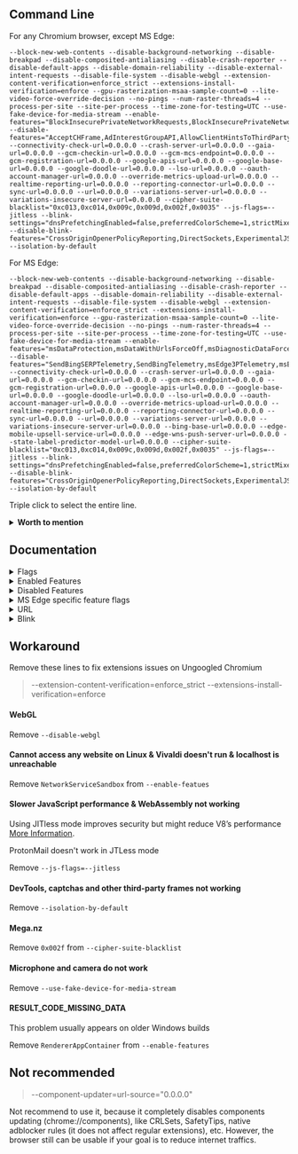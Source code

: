 ## Command Line

For any Chromium browser, except MS Edge:
```
--block-new-web-contents --disable-background-networking --disable-breakpad --disable-composited-antialiasing --disable-crash-reporter --disable-default-apps --disable-domain-reliability --disable-external-intent-requests --disable-file-system --disable-webgl --extension-content-verification=enforce_strict --extensions-install-verification=enforce --gpu-rasterization-msaa-sample-count=0 --lite-video-force-override-decision --no-pings --num-raster-threads=4 --process-per-site --site-per-process --time-zone-for-testing=UTC --use-fake-device-for-media-stream --enable-features="BlockInsecurePrivateNetworkRequests,BlockInsecurePrivateNetworkRequestsForNavigations,BrowserDynamicCodeDisabled,DesktopScreenshots,DisableProcessReuse,ElementSuperRareData,EnableCsrssLockdown,EncryptedClientHello,ForceIsolationInfoFrameOriginToTopLevelFrame,GpuAppContainer,ImprovedCookieControls,IntensiveWakeUpThrottling:grace_period_seconds/10,IsolateOrigins,IsolatePrerenders,IsolateSandboxedIframes,MinimizeAudioProcessingForUnusedOutput,NetworkServiceSandbox,NetworkServiceCodeIntegrity,OpaqueResponseBlockingV01,OriginIsolationHeader,PartitionConnectionsByNetworkIsolationKey,PartitionDomainReliabilityByNetworkIsolationKey,PartitionExpectCTStateByNetworkIsolationKey,PartitionHttpServerPropertiesByNetworkIsolationKey,PartitionNelAndReportingByNetworkIsolationKey,PartitionSSLSessionsByNetworkIsolationKey,PartitionedCookies,PostQuantumCECPQ2,PrefetchPrivacyChanges,ReduceUserAgent,ReducedReferrerGranularity,RendererAppContainer,RestrictGamepadAccess,SandboxExternalProtocolBlocked,ScopeMemoryCachePerContext,SplitAuthCacheByNetworkIsolationKey,SplitCacheByIncludeCredentials,SplitCacheByNetworkIsolationKey,SplitHostCacheByNetworkIsolationKey,StrictOriginIsolation,SubframeShutdownDelay,SuppressDifferentOriginSubframeJSDialogs,ThirdPartyStoragePartitioning,ThrottleForegroundTimers,TurnOffStreamingMediaCachingAlways,TurnOffStreamingMediaCachingOnBattery,WinSboxDisableExtensionPoint,WinSboxDisableKtmComponent" --disable-features="AcceptCHFrame,AdInterestGroupAPI,AllowClientHintsToThirdParty,AllowURNsInIframes,AutofillEnableAccountWalletStorage,AutofillServerCommunication,BrowsingTopics,ClearCrossSiteCrossBrowsingContextGroupWindowName,ClientHintThirdPartyDelegation,ClientHintsDPR,ClientHintsDPR_DEPRECATED,ClientHintsDeviceMemory,ClientHintsDeviceMemory_DEPRECATED,ClientHintsMetaHTTPEquivAcceptCH,ClientHintsMetaNameAcceptCH,ClientHintsResourceWidth,ClientHintsResourceWidth_DEPRECATED,ClientHintsViewportWidth,ClientHintsViewportWidth_DEPRECATED,ComputePressure,ContextMenuPerformanceInfoAndRemoteHintFetching,ConversionMeasurement,CookieDomainRejectNonASCII,CopyLinkToText,CrashReporting,CriticalClientHint,CrostiniAdditionalEnterpriseReporting,CssSelectorFragmentAnchor,DocumentReporting,EnableStructuredMetrics,EnterpriseRealtimeExtensionRequest,ExpectCTReporting,EnableTLS13EarlyData,FedCm,Fledge,FontAccess,GreaseUACH,IdleDetection,InterestGroupStorage,Journeys,LensStandalone,MediaDrmPreprovisioning,MediaEngagementBypassAutoplayPolicies,NetworkTimeServiceQuerying,NotificationTriggers,OmniboxTriggerForNoStatePrefetch,OptimizationHints,OptimizationHintsFetching,OptimizationHintsFetchingAnonymousDataConsent,OptimizationHintsFieldTrials,Parakeet,Prerender2,PrefersColorSchemeClientHintHeader,PreloadMediaEngagementData,Reporting,RetailCoupons,SegmentationPlatform,SignedExchangeReportingForDistributors,SpeculationRulesPrefetchProxy,SubresourceWebBundles,TabMetricsLogging,TFLiteLanguageDetectionEnabled,TextFragmentAnchor,SafeBrowsingBetterTelemetryAcrossReports,UserAgentClientHint,UserAgentClientHintFullVersionList,UsernameFirstFlow,UsernameFirstFlowFilling,UsernameFirstFlowFallbackCrowdsourcing,ViewportHeightClientHintHeader,WebNFC,WebOTP,WebSQLInThirdPartyContextEnabled,WebXR,WinrtGeolocationImplementation" --connectivity-check-url=0.0.0.0 --crash-server-url=0.0.0.0 --gaia-url=0.0.0.0 --gcm-checkin-url=0.0.0.0 --gcm-mcs-endpoint=0.0.0.0 --gcm-registration-url=0.0.0.0 --google-apis-url=0.0.0.0 --google-base-url=0.0.0.0 --google-doodle-url=0.0.0.0 --lso-url=0.0.0.0 --oauth-account-manager-url=0.0.0.0 --override-metrics-upload-url=0.0.0.0 --realtime-reporting-url=0.0.0.0 --reporting-connector-url=0.0.0.0 --sync-url=0.0.0.0 --url=0.0.0.0 --variations-server-url=0.0.0.0 --variations-insecure-server-url=0.0.0.0 --cipher-suite-blacklist="0xc013,0xc014,0x009c,0x009d,0x002f,0x0035" --js-flags=--jitless --blink-settings="dnsPrefetchingEnabled=false,preferredColorScheme=1,strictMixedContentChecking=true,strictMixedContentCheckingForPlugin=true,strictlyBlockBlockableMixedContent=true" --disable-blink-features="CrossOriginOpenerPolicyReporting,DirectSockets,ExperimentalJSProfiler,GravitySensor,HandwritingRecognition,IdleDetection,PrefersContrast,SignedExchangeSubresourcePrefetch" --isolation-by-default
```

For MS Edge:
```
--block-new-web-contents --disable-background-networking --disable-breakpad --disable-composited-antialiasing --disable-crash-reporter --disable-default-apps --disable-domain-reliability --disable-external-intent-requests --disable-file-system --disable-webgl --extension-content-verification=enforce_strict --extensions-install-verification=enforce --gpu-rasterization-msaa-sample-count=0 --lite-video-force-override-decision --no-pings --num-raster-threads=4 --process-per-site --site-per-process --time-zone-for-testing=UTC --use-fake-device-for-media-stream --enable-features="msDataProtection,msDataWithUrlsForceOff,msDiagnosticDataForceOff,msEndpointDlp,msIrm,msIrmv2,msMdatpWebSiteDlp,msMdatpWebSiteDlpMac,msMdatpWebSiteDlpv2,msPerformanceModeToggle,BlockInsecurePrivateNetworkRequests,BlockInsecurePrivateNetworkRequestsForNavigations,BrowserDynamicCodeDisabled,DesktopScreenshots,DisableProcessReuse,ElementSuperRareData,EnableCsrssLockdown,EncryptedClientHello,ForceIsolationInfoFrameOriginToTopLevelFrame,GpuAppContainer,ImprovedCookieControls,IntensiveWakeUpThrottling:grace_period_seconds/10,IsolateOrigins,IsolatePrerenders,IsolateSandboxedIframes,MinimizeAudioProcessingForUnusedOutput,NetworkServiceSandbox,NetworkServiceCodeIntegrity,OpaqueResponseBlockingV01,OriginIsolationHeader,PartitionConnectionsByNetworkIsolationKey,PartitionDomainReliabilityByNetworkIsolationKey,PartitionExpectCTStateByNetworkIsolationKey,PartitionHttpServerPropertiesByNetworkIsolationKey,PartitionNelAndReportingByNetworkIsolationKey,PartitionSSLSessionsByNetworkIsolationKey,PartitionedCookies,PostQuantumCECPQ2,PrefetchPrivacyChanges,ReduceUserAgent,ReducedReferrerGranularity,RendererAppContainer,RestrictGamepadAccess,SandboxExternalProtocolBlocked,ScopeMemoryCachePerContext,SplitAuthCacheByNetworkIsolationKey,SplitCacheByIncludeCredentials,SplitCacheByNetworkIsolationKey,SplitHostCacheByNetworkIsolationKey,StrictOriginIsolation,SubframeShutdownDelay,SuppressDifferentOriginSubframeJSDialogs,ThirdPartyStoragePartitioning,ThrottleForegroundTimers,TurnOffStreamingMediaCachingAlways,TurnOffStreamingMediaCachingOnBattery,WinSboxDisableExtensionPoint,WinSboxDisableKtmComponent" --disable-features="SendBingSERPTelemetry,SendBingTelemetry,msEdge3PTelemetry,msEdgeCitations,msEdgeFeedbackSupport,msEdgeHJSendBeaconTelemetry,msEdgeHJTelemetry,msEdgeMathHelper,msEdgeQBox,msEdgeSanTelemetry,msEnableMATSTelemetry,msEnableWAMMATSTelemetry,msODSPTelemetry,msOfficeTelemetryBase,msReadAloud,msSendDataDiagnosticTelemetry,msUseSETTelemetryService,AcceptCHFrame,AdInterestGroupAPI,AllowClientHintsToThirdParty,AllowURNsInIframes,AutofillEnableAccountWalletStorage,AutofillServerCommunication,BrowsingTopics,ClearCrossSiteCrossBrowsingContextGroupWindowName,ClientHintThirdPartyDelegation,ClientHintsDPR,ClientHintsDPR_DEPRECATED,ClientHintsDeviceMemory,ClientHintsDeviceMemory_DEPRECATED,ClientHintsMetaHTTPEquivAcceptCH,ClientHintsMetaNameAcceptCH,ClientHintsResourceWidth,ClientHintsResourceWidth_DEPRECATED,ClientHintsViewportWidth,ClientHintsViewportWidth_DEPRECATED,ComputePressure,ContextMenuPerformanceInfoAndRemoteHintFetching,ConversionMeasurement,CookieDomainRejectNonASCII,CopyLinkToText,CrashReporting,CriticalClientHint,CrostiniAdditionalEnterpriseReporting,CssSelectorFragmentAnchor,DocumentReporting,EnableStructuredMetrics,EnterpriseRealtimeExtensionRequest,ExpectCTReporting,EnableTLS13EarlyData,FedCm,Fledge,FontAccess,GreaseUACH,IdleDetection,InterestGroupStorage,Journeys,LensStandalone,MediaDrmPreprovisioning,MediaEngagementBypassAutoplayPolicies,NetworkTimeServiceQuerying,NotificationTriggers,OmniboxTriggerForNoStatePrefetch,OptimizationHints,OptimizationHintsFetching,OptimizationHintsFetchingAnonymousDataConsent,OptimizationHintsFieldTrials,Parakeet,Prerender2,PrefersColorSchemeClientHintHeader,PreloadMediaEngagementData,Reporting,RetailCoupons,SegmentationPlatform,SignedExchangeReportingForDistributors,SpeculationRulesPrefetchProxy,SubresourceWebBundles,TabMetricsLogging,TFLiteLanguageDetectionEnabled,TextFragmentAnchor,SafeBrowsingBetterTelemetryAcrossReports,UserAgentClientHint,UserAgentClientHintFullVersionList,UsernameFirstFlow,UsernameFirstFlowFilling,UsernameFirstFlowFallbackCrowdsourcing,ViewportHeightClientHintHeader,WebNFC,WebOTP,WebSQLInThirdPartyContextEnabled,WebXR,WinrtGeolocationImplementation" --connectivity-check-url=0.0.0.0 --crash-server-url=0.0.0.0 --gaia-url=0.0.0.0 --gcm-checkin-url=0.0.0.0 --gcm-mcs-endpoint=0.0.0.0 --gcm-registration-url=0.0.0.0 --google-apis-url=0.0.0.0 --google-base-url=0.0.0.0 --google-doodle-url=0.0.0.0 --lso-url=0.0.0.0 --oauth-account-manager-url=0.0.0.0 --override-metrics-upload-url=0.0.0.0 --realtime-reporting-url=0.0.0.0 --reporting-connector-url=0.0.0.0 --sync-url=0.0.0.0 --url=0.0.0.0 --variations-server-url=0.0.0.0 --variations-insecure-server-url=0.0.0.0 --bing-base-url=0.0.0.0 --edge-mobile-upsell-service-url=0.0.0.0 --edge-wns-push-server-url=0.0.0.0 --state-label-predictor-model-url=0.0.0.0 --cipher-suite-blacklist="0xc013,0xc014,0x009c,0x009d,0x002f,0x0035" --js-flags=--jitless --blink-settings="dnsPrefetchingEnabled=false,preferredColorScheme=1,strictMixedContentChecking=true,strictMixedContentCheckingForPlugin=true,strictlyBlockBlockableMixedContent=true" --disable-blink-features="CrossOriginOpenerPolicyReporting,DirectSockets,ExperimentalJSProfiler,GravitySensor,HandwritingRecognition,IdleDetection,PrefersContrast,SignedExchangeSubresourcePrefetch" --isolation-by-default
```

Triple click to select the entire line.
 
<details><summary><b>Worth to mention</b></summary><p>

| Name | Description |
| :--- | :---------- |
| --disable-frame-rate-limit | Disables frame rate limiting |
| --enable-low-end-device-mode | Clears MemoryCache when a tab becomes inactive and uses 16-bit color format for images. Not recommended on Android if strict isolation is enabled and it may not work if hardware acceleration is disabled |
| --user-agent="useragent" | A string used to override the default user agent with a custom one |
| --use-mobile-user-agent | Forces mobile user agent |
</p></details>

## Documentation
<details><summary>Flags</summary><p>

| Name | Description |
| :--- | :---------- |
| --block-new-web-contents | Blocks all pop-ups |
| --cipher-suite-blacklist | Blocks lists of cipher suites |
| --disable-background-networking | Blocks background networking, like Safe browsing |
| --disable-breakpad | Disables the crash reporting |
| --disable-composited-antialiasing | Disables layer-edge anti-aliasing in the compositor |
| --disable-crash-reporter | Disables the crash reporting |
| --disable-default-apps | Disables installation of default apps |
| --disable-domain-reliability | Disables Domain Reliability Monitoring |
| --disable-external-intent-requests | Never forward URL requests to external intents |
| --disable-file-system | Disables FileSystem API |
| --disable-webgl | Disables WebGL |
| --extension-content-verification | Extensions verification |
| --extensions-install-verification | Extensions verification |
| --gpu-rasterization-msaa-sample-count | Numbers of multisample antialiasing samples for GPU rasterization <br> are based on DPI for desktops <br> Android uses 4 by default. Using 0 disables MSAA and improves performance |
| --isolation-by-default | Change several web APIs that make it difficult to isolate origins into distinct processes |
| --js-flags=--jitless | Running V8 in JITless mode enables ACG and CET mitigations in the renderer process, disables WebAssembly and [more](https://v8.dev/blog/jitless). |
| --no-pings | Blocks hyperlink auditing pings |
| --num-raster-threads | Enforces number of worker threads used to rasterize content |
| --process-per-site | Consolidates same-site pages to share a single process |
| --site-per-process | Enforces a one-site-per-process security policy |
| --time-zone-for-testing | Spoofs timzeone |
| --use-fake-device-for-media-stream | Spoofs microphone and camera IDs |
</p></details>

<details><summary>Enabled Features</summary><p>

Partitioning:
* ForceIsolationInfoFrameOriginToTopLevelFrame
* IsolateOrigins
* IsolatePrerenders
* IsolateSandboxedIframes
* OriginIsolationHeader
* PartitionConnectionsByNetworkIsolationKey
* PartitionDomainReliabilityByNetworkIsolationKey
* PartitionExpectCTStateByNetworkIsolationKey
* PartitionHttpServerPropertiesByNetworkIsolationKey
* PartitionNelAndReportingByNetworkIsolationKey
* PartitionSSLSessionsByNetworkIsolationKey
* PartitionedCookies
* SplitAuthCacheByNetworkIsolationKey
* SplitCacheByIncludeCredentials
* SplitCacheByNetworkIsolationKey
* SplitHostCacheByNetworkIsolationKey
* StrictOriginIsolation
	
Sandboxing:
* BrowserDynamicCodeDisabled
	* Prevents the browser process from generating dynamic code or modifying executable code using ACG
* EnableCsrssLockdown
* GpuAppContainer
* NetworkServiceCodeIntegrity
	* Enables CIG mitigation in the network process
* NetworkServiceSandbox
	* Enables ACG mitigation in the network process
* RendererAppContainer
* SandboxExternalProtocolBlocked
* WinSboxDisableExtensionPoint
* WinSboxDisableKtmComponent

Privacy & Security:
* BlockInsecurePrivateNetworkRequests, BlockInsecurePrivateNetworkRequestsForNavigations
	* Blocks insecure private network requests
* ClearCrossSiteCrossBrowsingContextGroupWindowName
* CookieDomainRejectNonASCII
* DisableProcessReuse, ReduceUserAgent
	* The (edge://)flags version are not available on Edge
* EncryptedClientHello
* ImprovedCookieControls
	* Improved third-party cookie blocking/control
* OpaqueResponseBlockingV01
	* [Documentation](https://docs.google.com/document/d/1qUbE2ySi6av3arUEw5DNdFJIKKBbWGRGsXz_ew3S7HQ)
* PostQuantumCECPQ2
* PrefetchPrivacyChanges
	* Prefetch requests will not follow redirects, not send a Referer header, not send credentials for cross-origin requests, and do not pass through service workers
* ReducedReferrerGranularity
	* Enables strict-origin-when-cross-origin

Performance:
* ElementSuperRareData
* IntensiveWakeUpThrottling:grace_period_seconds/10
* ScopeMemoryCachePerContext
* SubframeShutdownDelay
* ThrottleForegroundTimers
* TurnOffStreamingMediaCachingAlways, TurnOffStreamingMediaCachingOnBattery

Others:
* DesktopScreenshots
* RestrictGamepadAccess
* SuppressDifferentOriginSubframeJSDialogs
	* Disallows window.{alert, prompt, confirm} if triggered inside a subframe that is not same origin with the main frame
</p></details>

<details><summary>Disabled Features</summary><p>

Reporting:
* ComputePressure
* ConversionMeasurement
* CrashReporting
* CrostiniAdditionalEnterpriseReporting
* DocumentReporting
* EnableStructuredMetrics
* EnterpriseRealtimeExtensionRequest
* ExpectCTReporting
* Reporting
* SafeBrowsingBetterTelemetryAcrossReports
* TabMetricsLogging

Autofill:
* AutofillEnableAccountWalletStorage
* AutofillServerCommunication

PrivacySandbox/FloC Related:
* AdInterestGroupAPI
* AllowURNsInIframes
* BrowsingTopics
* FedCm
* Fledge
* InterestGroupStorage
* Parakeet

SXG:
* SignedExchangeReportingForDistributors

WebBundles:
* SubresourceWebBundles

ClientHints:
* AcceptCHFrame
* AllowClientHintsToThirdParty
* ClientHintThirdPartyDelegation
* ClientHintsDPR
* ClientHintsDPR_DEPRECATED
* ClientHintsDeviceMemory
* ClientHintsDeviceMemory_DEPRECATED
* ClientHintsMetaHTTPEquivAcceptCH
* ClientHintsMetaNameAcceptCH
* ClientHintsResourceWidth
* ClientHintsResourceWidth_DEPRECATED
* ClientHintsViewportWidth
* ClientHintsViewportWidth_DEPRECATED
* CriticalClientHint
* GreaseUACH
* PrefersColorSchemeClientHintHeader
	* Disabled blocks Dark mode detection via client hints
* UserAgentClientHint
* UserAgentClientHintFullVersionList
* ViewportHeightClientHintHeader

Optimization Hints:
* OptimizationHints
* OptimizationHintsFieldTrials
* OptimizationHintsFetching
* OptimizationHintsFetchingAnonymousDataConsent
* ContextMenuPerformanceInfoAndRemoteHintFetching
* NavigationPredictor

Others:
* CssSelectorFragmentAnchor
* EnableTLS13EarlyData
* FontAccess
* IdleDetection
	* Blocks Idle Detection
* Journeys
* LensStandalone
* MediaDrmPreprovisioning
	* Blocks DRM (Might break Netflix and Spotify)
* NetworkTimeServiceQuerying
	* Disables network time queries in order to prevent Chromium connecting to `clients2.google.com`
* NotificationTriggers
* OmniboxTriggerForNoStatePrefetch
* PreloadMediaEngagementData, MediaEngagementBypassAutoplayPolicies
* Prerender2
* RetailCoupons
* SegmentationPlatform
* SpeculationRulesPrefetchProxy
* TFLiteLanguageDetectionEnabled
* TextFragmentAnchor, CopyLinkToText
	* Disables text snippets in URL fragments
* UsernameFirstFlow, UsernameFirstFlowFilling, UsernameFirstFlowFallbackCrowdsourcing
* WebNFC, WebOTP, WebXR
	* Blocks NFC, OTP and XR APIs
* WebSQLInThirdPartyContextEnabled
* WinrtGeolocationImplementation
	* Blocks Geolocation, you might need to enable it if you are going to use Maps
</p></details>

<details><summary>MS Edge specific feature flags</summary><p>

As Microsoft Edge isn't an open-source browser, there is no way to look up for `blink::features` or other types of flags. Fortunetaly, we can search memory strings, which exposes lots of undocumented flags, but using them might be dangerous and at the same time beneficial.

Enabled:
* msDataProtection, msEndpointDlp, msMdatpWebSiteDlp, msMdatpWebSiteDlpv2, msMdatpWebSiteDlpMac, msIrm, msIrmv2
	* Feature Flags for Data Loss Prevention `edge://edge-dlp-internals/`
* msDataWithUrlsForceOff, msDiagnosticDataForceOff
	* Enabling them forces Edge to not send diagnostic data
* msPerformanceModeToggle
	* Exposes [`Turn on efficiency mode`](https://techcommunity.microsoft.com/t5/discussions/introducing-performance-mode-in-microsoft-edge-new-feature/td-p/2270856) in `edge://settings/system` and don't forget to enable it

Disabled:
* SendBingSERPTelemetry, SendBingTelemetry, msEdge3PTelemetry, msEdgeHJSendBeaconTelemetry, msEdgeHJTelemetry, msEdgeSanTelemetry, msEnableMATSTelemetry, msEnableWAMMATSTelemetry, msODSPTelemetry, msOfficeTelemetryBase, msSendDataDiagnosticTelemetry, msUseSETTelemetryService
	* Undocumented telemetry features
* msEdgeCitations
	* Disables Citations
* msEdgeFeedbackSupport
* msEdgeMathHelper
	* Disables Math Helper
* msEdgeQBox
	* Bing Related
* msReadAloud
	* Disables Read aloud
</p></details>

<details><summary>URL</summary><p>

| Name | Description |
| :--- | :---------- |
| --component-updater=url-source | Downloads additional components |
| --connectivity-check-url | Used for Network connectivity checking |
| --crash-server-url| Crash server |
| --gaia-url | GAIA related |
| --gcm-checkin-url | Used for Cloud Messaging |
| --gcm-mcs-endpoint | Used for Cloud Messaging |
| --gcm-registration-url | Used for Cloud Messaging |
| --google-apis-url | GAIA related |
| --google-base-url | GAIA related |
| --google-doodle-url | GAIA related |
| --lso-url | GAIA related |
| --oauth-account-manager-url | GAIA related |
| --override-metrics-upload-url | Metrics upload |
| --realtime-reporting-url | Realtime reporting |
| --reporting-connector-url | Used for Reporting service |
| --sync-url | Used for sync |
| --url | Used for crash reports |
| --variations-insecure-server-url | Reports variation data |
| --variations-server-url | Reports variation data |

MS Edge specific URLs:
| Name | Description |
| :--- | :---------- |
| --bing-base-url | Bing related, similar to `google-base-url` |
| --edge-mobile-upsell-service-url | Unknown |
| --edge-wns-push-server-url | Windows Push Notification service |
| --state-label-predictor-model-url | Autofill |
</p></details>

<details><summary>Blink</summary><p>

| Name | Description |
| :--- | :---------- |
| --blink-settings | Sets Blink settings |
| --disable-blink-features | Disables selected Blink features |

blink-settings:
* dnsPrefetchingEnabled = false
	* Disables DNS prefetching
* preferredColorScheme = 1
	* Prevents Dark Mode detection if `#disallow-doc-written-script-loads` is disabled/default
* strictMixedContentChecking, strictMixedContentCheckingForPlugin, strictlyBlockBlockableMixedContent = true
	* Strictly blocks mixed contents

disable-blink-features:
* CrossOriginOpenerPolicyReporting
* DirectSockets
* ExperimentalJSProfiler
* GravitySensor
* HandwritingRecognition
* IdleDetection
* PrefersContrast
* SignedExchangeSubresourcePrefetch
</p></details>


## Workaround

Remove these lines to fix extensions issues on Ungoogled Chromium
> --extension-content-verification=enforce_strict
> --extensions-install-verification=enforce

#### WebGL

Remove `--disable-webgl`

#### Cannot access any website on Linux & Vivaldi doesn't run & localhost is unreachable

Remove `NetworkServiceSandbox` from `--enable-featues`

#### Slower JavaScript performance & WebAssembly not working

Using JITless mode improves security but might reduce V8’s performance [More Information](https://v8.dev/blog/jitless).

ProtonMail doesn't work in JTLess mode

Remove `--js-flags=--jitless`

#### DevTools, captchas and other third-party frames not working

Remove `--isolation-by-default`

#### Mega.nz

Remove `0x002f` from `--cipher-suite-blacklist`

#### Microphone and camera do not work

Remove `--use-fake-device-for-media-stream`

#### RESULT_CODE_MISSING_DATA

This problem usually appears on older Windows builds

Remove `RendererAppContainer` from `--enable-features`

## Not recommended

> --component-updater=url-source="0.0.0.0"

Not recommend to use it, because it completely disables components updating (chrome://components), like CRLSets, SafetyTips, native adblocker rules (it does not affect regular extensions), etc. However, the browser still can be usable if your goal is to reduce internet traffics.
